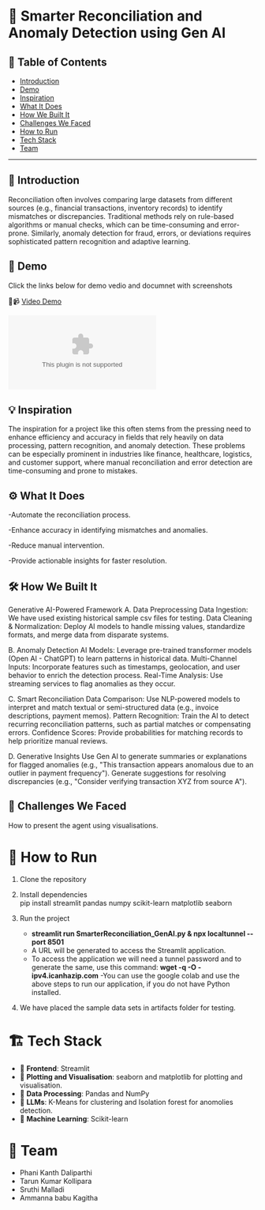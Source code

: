 # 🚀 Smarter Reconciliation and Anomaly Detection using Gen AI

## 📌 Table of Contents
- [Introduction](#-introduction)
- [Demo](#-demo)
- [Inspiration](#-inspiration)
- [What It Does](#-what-it-does)
- [How We Built It](#-how-we-built-it)
- [Challenges We Faced](#-challenges-we-faced)
- [How to Run](#-how-to-run)
- [Tech Stack](#-tech-stack)
- [Team](#-team)

---

## 🎯 Introduction
Reconciliation often involves comparing large datasets from different sources (e.g., financial transactions, inventory records) to identify mismatches or discrepancies. 
Traditional methods rely on rule-based algorithms or manual checks, which can be time-consuming and error-prone. 
Similarly, anomaly detection for fraud, errors, or deviations requires sophisticated pattern recognition and adaptive learning.

## 🎥 Demo
Click the links below for demo vedio and documnet with screenshots

🔗📹 [Video Demo](https://github.com/ewfx/sradg-gen-sena-fraud-prevention/tree/7fbecf11dbc51709b447a4af9e59bf62dabf1805/artifacts/demo) 

   ![Screenshot 1](https://github.com/ewfx/sradg-gen-sena-fraud-prevention/tree/7fbecf11dbc51709b447a4af9e59bf62dabf1805/artifacts/demo/Demo_Screenshots.docx)

## 💡 Inspiration
The inspiration for a project like this often stems from the pressing need to enhance efficiency and accuracy in fields that rely heavily on data processing, pattern recognition, and anomaly detection. These problems can be especially prominent in industries like finance, healthcare, logistics, and customer support, where manual reconciliation and error detection are time-consuming and prone to mistakes.

## ⚙️ What It Does
-Automate the reconciliation process.

-Enhance accuracy in identifying mismatches and anomalies.

-Reduce manual intervention.

-Provide actionable insights for faster resolution.

## 🛠️ How We Built It
Generative AI-Powered Framework 
A. Data Preprocessing
Data Ingestion: We have used existing historical sample csv files for testing.
Data Cleaning & Normalization: Deploy AI models to handle missing values, standardize formats, and merge data from disparate systems.

B. Anomaly Detection
AI Models: Leverage pre-trained transformer models (Open AI - ChatGPT) to learn patterns in historical data.
Multi-Channel Inputs: Incorporate features such as timestamps, geolocation, and user behavior to enrich the detection process.
Real-Time Analysis: Use streaming services to flag anomalies as they occur.

C. Smart Reconciliation
Data Comparison: Use NLP-powered models to interpret and match textual or semi-structured data (e.g., invoice descriptions, payment memos).
Pattern Recognition: Train the AI to detect recurring reconciliation patterns, such as partial matches or compensating errors.
Confidence Scores: Provide probabilities for matching records to help prioritize manual reviews.

D. Generative Insights
Use Gen AI to generate summaries or explanations for flagged anomalies (e.g., "This transaction appears anomalous due to an outlier in payment frequency").
Generate suggestions for resolving discrepancies (e.g., "Consider verifying transaction XYZ from source A").

## 🚧 Challenges We Faced
How to present the agent using visualisations.

# 🏃 How to Run
1. Clone the repository  
   
2. Install dependencies  
   pip install streamlit pandas numpy scikit-learn matplotlib seaborn
   
4. Run the project
   - **streamlit run SmarterReconciliation_GenAI.py & npx localtunnel --port 8501**
   - A URL will be generated to access the Streamlit application.
   - To access the application we will need a tunnel password and to generate the same, use this command:
     **wget -q -O - ipv4.icanhazip.com** 
   -You can use the google colab and use the above steps to run our application, if you do not have Python installed.
5. We have placed the sample data sets in artifacts folder for testing.
   

# 🏗️ Tech Stack
- 🔹 **Frontend**: Streamlit
- 🔹 **Plotting and Visualisation**: seaborn and matplotlib for plotting and visualisation.
- 🔹 **Data Processing**: Pandas and NumPy
- 🔹 **LLMs**: K-Means for clustering and Isolation forest for anomolies detection.
- 🔹 **Machine Learning**: Scikit-learn
  
# 👥 Team
- Phani Kanth Daliparthi
- Tarun Kumar Kollipara
- Sruthi Malladi
- Ammanna babu Kagitha
